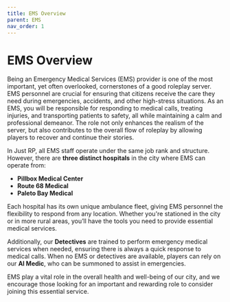 ```yaml
---
title: EMS Overview
parent: EMS
nav_order: 1
---
```


# EMS Overview

Being an Emergency Medical Services (EMS) provider is one of the most important, yet often overlooked, cornerstones of a good roleplay server. EMS personnel are crucial for ensuring that citizens receive the care they need during emergencies, accidents, and other high-stress situations. As an EMS, you will be responsible for responding to medical calls, treating injuries, and transporting patients to safety, all while maintaining a calm and professional demeanor. The role not only enhances the realism of the server, but also contributes to the overall flow of roleplay by allowing players to recover and continue their stories.

In Just RP, all EMS staff operate under the same job rank and structure. However, there are **three distinct hospitals** in the city where EMS can operate from:

- **Pillbox Medical Center**
- **Route 68 Medical**
- **Paleto Bay Medical**

Each hospital has its own unique ambulance fleet, giving EMS personnel the flexibility to respond from any location. Whether you're stationed in the city or in more rural areas, you’ll have the tools you need to provide essential medical services. 

Additionally, our **Detectives** are trained to perform emergency medical services when needed, ensuring there is always a quick response to medical calls. When no EMS or detectives are available, players can rely on our **AI Medic**, who can be summoned to assist in emergencies.

EMS play a vital role in the overall health and well-being of our city, and we encourage those looking for an important and rewarding role to consider joining this essential service.
